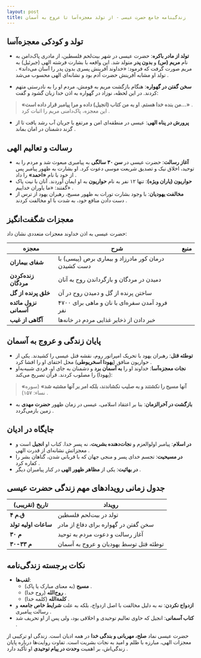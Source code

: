 ```yaml
---
layout: post
title: زندگینامه جامع حضرت عیسی - از تولد معجزه‌آسا تا عروج به آسمان
---
```


## تولد و کودکی معجزه‌آسا
- **تولد از مادر باکره**: حضرت عیسی در شهر بیت‌لحم فلسطین، از مادری پاک‌دامن به نام **مریم (س)** و **بدون پدر** متولد شد. این واقعه با بشارت فرشته الهی (جبرئیل) به مریم صورت گرفت که فرمود: «خداوند آفرینش پسری بدون پدر را آسان می‌داند» . تولد او مشابه آفرینش حضرت آدم بود و نشانه‌ای الهی محسوب می‌شد .

- **سخن گفتن در گهواره**: هنگام بازگشت مریم به قومش، مردم او را به نادرستی متهم کردند. در این لحظه، نوزاد در گهواره به اذن خدا زبان گشود و گفت:  
> **«من بنده خدا هستم. او به من کتاب (انجیل) داده و مرا پیامبر قرار داده است...»** .  
این معجزه، پاک‌دامنی مریم را اثبات کرد .

- **پرورش در پناه الهی**: عیسی در منطقه‌ای امن و مرتفع با جریان آب رشد یافت تا از گزند دشمنان در امان بماند .

## رسالت و تعالیم الهی
- **آغاز رسالت**: حضرت عیسی در **سن ۳۰ سالگی** به پیامبری مبعوث شد و مردم را به توحید، اخلاق نیک و تصدیق شریعت موسی دعوت کرد. او بشارت به ظهور پیامبر پس از خود با نام **«احمد»** را داد .
- **حواریون (یاران ویژه)**: تنها ۱۲ نفر به نام **حواریون** به او ایمان آوردند. آنان با نیت پاک گفتند: «ما یاوران خداییم» .
- **مخالفت یهودیان**: با وجود بشارت تورات به ظهور مسیح، رهبران یهود از ترس از دست دادن منافع خود، به شدت با او مخالفت کردند .

## معجزات شگفت‌انگیز
حضرت عیسی به اذن خداوند معجزات متعددی نشان داد:  

| **معجزه**               | **شرح**                                                     | **منبع**         |
|--------------------------|-------------------------------------------------------------|------------------|
| **شفای بیماران**        | درمان کور مادرزاد و بیماری برص (پیسی) با دست کشیدن        |  |
| **زنده‌کردن مردگان**    | دمیدن در مردگان و بازگرداندن روح به آنان                   |  |
| **خلق پرنده از گل**     | ساختن پرنده از گل و دمیدن روح در آن                        |  |
| **نزول مائده آسمانی**   | فرود آمدن سفره‌ای با نان و ماهی برای ۴۷۰۰ نفر              |               |
| **آگاهی از غیب**        | خبر دادن از ذخایر غذایی مردم در خانه‌ها                    |  |

## پایان زندگی و عروج به آسمان
- **توطئه قتل**: رهبران یهود با تحریک امپراتور روم، نقشه قتل عیسی را کشیدند. یکی از حواریون منافق (**یهودا اسخریوطی**) محل اختفای او را افشا کرد .
- **نجات معجزه‌آسا**: خداوند او را **به آسمان برد** و دشمنان به جای او، فردی شبیه‌به‌او (یهودا) را مصلوب کردند. قرآن تصریح می‌کند:  
> **«آنها مسیح را نکشتند و به صلیب نکشاندند، بلکه امر بر آنها مشتبه شد»** (سوره نساء: ۱۵۷) .
- **بازگشت در آخرالزمان**: بنا بر اعتقاد اسلامی، عیسی در زمان ظهور **حضرت مهدی** به زمین بازمی‌گردد .

## جایگاه در ادیان
- **در اسلام**: پیامبر اولوالعزم و **نجات‌دهنده بشریت**، نه پسر خدا. کتاب او **انجیل** است و معجزاتش نشانه‌ای از قدرت الهی .
- **در مسیحیت**: تجسم خدای پسر و منجی جهان که با قربانی شدن، گناهان بشر را کفاره کرد .
- **در بهائیت**: یکی از **مظاهر ظهور الهی** در کنار پیامبران دیگر .

## جدول زمانی رویدادهای مهم زندگی حضرت عیسی

| **تاریخ (تقریبی)**      | **رویداد**                                                  |
|--------------------------|-------------------------------------------------------------|
| **۴ ق.م**                | تولد در بیت‌لحم فلسطین                                     |
| **ساعات اولیه تولد**     | سخن گفتن در گهواره برای دفاع از مادر                       |
| **۳۰ م**                 | آغاز رسالت و دعوت مردم به توحید                            |
| **۳۰-۳۳ م**              | توطئه قتل توسط یهودیان و عروج به آسمان                     |

## نکات برجسته زندگی‌نامه
- **لقب‌ها**:  
  - **مسیح** (به معنای مبارک یا پاک) .  
  - **روح‌الله** (روح خدا) .  
  - **کلمة‌الله** (کلمه خدا) .
- **ازدواج نکردن**: نه به دلیل مخالفت با اصل ازدواج، بلکه به علت **شرایط خاص جامعه** و رسالت پیامبری .
- **کتاب آسمانی**: انجیل که حاوی تعالیم توحیدی و اخلاقی بود، ولی پس از او تحریف شد .

حضرت عیسی نماد **صلح، مهربانی و بندگی خدا** در همه ادیان است. زندگی او ترکیبی از معجزات الهی، مبارزه با ظلم و امید به نجات بشریت است. تفاوت روایت‌ها درباره پایان زندگی‌اش، بر اهمیت **وحدت در پیام توحیدی** او تأکید دارد .
